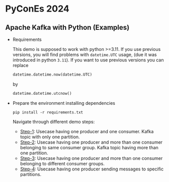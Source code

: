 # PyConEs 2024

## Apache Kafka with Python (Examples)

* Requirements

  This demo is supposed to work with python >=3.11. If you use previous versions, you will find problems with `datetime.UTC` usage, (due it was introduced in python `3.11`). If you want to use previous versions you can replace

  ```python
  datetime.datetime.now(datetime.UTC)
  ```

  by

  ```python
  datetime.datetime.utcnow()
  ```

* Prepare the environment installing dependencies

  ```
  pip install -r requirements.txt
  ```

  Navigate through different demo steps:

  * [Step-1](step-1): Usecase having one producer and one consumer. Kafka topic with only one partition.
  * [Step-2](step-2): Usecase having one producer and more than one consumer belonging to same consumer group. Kafka topic having more than one partition.
  * [Step-3](step-3): Usecase having one producer and more than one consumer belonging to different consumer groups.
  * [Step-4](step-4): Usecase having one producer sending messages to specific partitions.

